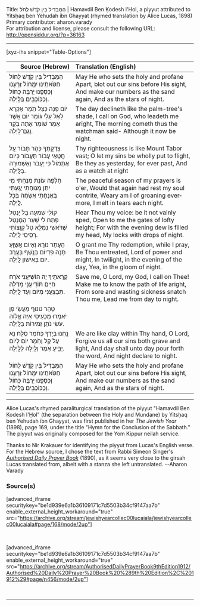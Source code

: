 <html>
<head></head>
<body>
Title: הַמַּבְדִּיל בֵּין קֹדֶשׁ לְחֹל | Hamavdil Ben Ḳodesh l'Ḥol, a piyyut attributed to Yitsḥaq ben Yehudah ibn Ghayyat (rhymed translation by Alice Lucas, 1898)<br />
Primary contributor: aharon.varady<br />
For attribution and license, please consult the following URL: <a href="http://opensiddur.org/?p=36163">http://opensiddur.org/?p=36163</a>
<p />
<hr />

[xyz-ihs snippet="Table-Options"]<table style="margin-left: auto; margin-right: auto;" class="draggable">
<thead><tr><th id="x" style="text-align: right;">Source (Hebrew)</th><th style="text-align: left;">Translation (English)</th></tr></thead>
<tbody>
<tr><td style="vertical-align:top;">
<div class="liturgy" lang="he">
הַמַּבְדִּיל בֵּין קֹֽדֶשׁ לְחוֹל
חַטֹּאתֵֽינוּ יִמְחוֹל
זַרְעֵֽנוּ וְכַסְפֵּֽנוּ יַרְבֶּה כַּחוֹל
וְכַכּוֹכָבִים בַּלָּֽיְלָה.
</span></div></td>
 
<td style="vertical-align:top;">
<div class="english" lang="en">
May He who sets the holy and profane 
Apart, blot out our sins before His sight, 
And make our numbers as the sand again, 
And as the stars of night. 
</div></td></tr>


<tr><td style="vertical-align:top;">
<div class="liturgy" lang="he">
יוֹם פָּנָה כְּצֵל תֹּֽמֶר
אֶקְרָא לָאֵל עָלַי גּוֹמֵר
יוֹם אֲשֶׁר אָמַר שׁוֹמֵר
אָתָה בֹֽקֶר וְגַם־לָֽיְלָה.
</span></div></td>
 
<td style="vertical-align:top;">
<div class="english" lang="en">
The day declineth like the palm-tree's shade, 
I call on God, who leadeth me aright, 
The morning cometh thus the watchman said- 
Although it now be night. 
</div></td></tr>


<tr><td style="vertical-align:top;">
<div class="liturgy" lang="he">
צִדְקָתְךָ כְּהַר תָּבוֹר
עֲל חֲטָאַי עָבוֹר תַּעֲבוֹר
כְּיוֹם אֶתְמוֹל כִּי יַעֲבֹר
וְאַשְׁמוּרָה בַּלָּֽיְלָה.
</span></div></td>
 
<td style="vertical-align:top;">
<div class="english" lang="en">
Thy righteousness is like Mount Tabor vast; 
O let my sins be wholly put to flight, 
Be they as yesterday, for ever past, 
And as a watch at night 
</div></td></tr>


<tr><td style="vertical-align:top;">
<div class="liturgy" lang="he">
חָלְפָה עוֹנַת מִנְחָתִי
מִי יִתֵּן מְנוּחָתִי
יָגַֽעְתִּי בְאַנְחָתִי
אַשְׂחֶה בְּכָל לָֽיְלָה.
</span></div></td>
 
<td style="vertical-align:top;">
<div class="english" lang="en">
The peaceful season of my prayers is o'er, 
Would that again had rest my soul contrite, 
Weary am I of groaning evermore, 
I melt in tears each night.
</div></td></tr>


<tr><td style="vertical-align:top;">
<div class="liturgy" lang="he">
קוֹלִי שִׁמְעָה בַּל יָנְטַל
פְּתַח לִי שַֽׁעַר הַמְנֻטָּל
שֶׁרֹּאשִׁי נִמְלָא טָל
קְוֻצּוֹתַי רְסִֽיסֵי לָֽיְלָה.
</span></div></td>
 
<td style="vertical-align:top;">
<div class="english" lang="en">
Hear Thou my voice: be it not vainly sped, 
Open to me the gates of lofty height; 
For with the evening dew is filled my head, 
My locks with drops of night. 
</div></td></tr>


<tr><td style="vertical-align:top;">
<div class="liturgy" lang="he">
הֵעָתֵר נוֹרָא וְאָיוֹם
אֲשַׁוֵּֽעַ תְּנָה פִדְיוֹם
בְּנֶֽשֶׁף בְּעֶֽרֶב יוֹם
בְּאִישׁוֹן לָֽיְלָה.
</span></div></td>
 
<td style="vertical-align:top;">
<div class="english" lang="en">
O grant me Thy redemption, while I pray, 
Be Thou entreated, Lord of power and might, 
In twilight, in the evening of the day, 
Yea, in the gloom of night. 
</div></td></tr>


<tr><td style="vertical-align:top;">
<div class="liturgy" lang="he">
קְרָאתִֽיךָ יָהּ הוֹשִׁיעֵֽנִי
אֹרַח חַיִּים תּוֹדִיעֵֽנִי
מִדַּלָּה תְּבַצְּעֵֽנִי
מִיּוֹם וְעַד לָֽיְלָה.
</span></div></td>
 
<td style="vertical-align:top;">
<div class="english" lang="en">
Save me, O Lord, my God, I call on Thee! 
Make me to know the path of life aright, 
From sore and wasting sickness snatch Thou me, 
Lead me from day to night. 
</div></td></tr>


<tr><td style="vertical-align:top;">
<div class="liturgy" lang="he">
טַהֵר טִנּוּף מַעֲשַׂי
פֶּן יֹאמְרוּ מַכְעִיסַי
אַיֵּה אֱלֽוֹהַּ עֹשִׂי
נֹּתֵן זְמִירוֹת בַּלָּֽיְלָה.
</span></div></td>
 
<td style="vertical-align:top;">
<div class="english" lang="en">

</div></td></tr>


<tr><td style="vertical-align:top;">
<div class="liturgy" lang="he">
נַֽחְנוּ בְיָדְךָ כַּחֹמֶר
סְלַח נָא עַל קַל וָחֹֽמֶר
יוֹם לְיוֹם יַבִּֽיעַ אֹֽמֶר
וְלַֽיְלָה לְלָֽיְלָה.
</span></div></td>
 
<td style="vertical-align:top;">
<div class="english" lang="en">
We are like clay within Thy hand, O Lord, 
Forgive us all our sins both grave and light, 
And day shall unto day pour forth the word, 
And night declare to night. 
</div></td></tr>


<tr><td style="vertical-align:top;">
<div class="liturgy" lang="he">
הַמַּבְדִּיל בֵּין קֹֽדֶשׁ לְחוֹל
חַטֹּאתֵֽינוּ יִמְחוֹל
זַרְעֵֽנוּ וְכַסְפֵּֽנוּ יַרְבֶּה כַּחוֹל
וְכַכּוֹכָבִים בַּלָּֽיְלָה.
</span></div></td>
 
<td style="vertical-align:top;">
<div class="english" lang="en">
May He who sets the holy and profane 
Apart, blot out our sins before His sight, 
And make our numbers as the sand again, 
And as the stars of night. 
</div></td></tr>
</tbody></table>

<hr />

Alice Lucas's rhymed paraliturgical translation of the piyyut "Hamavdil Ben Ḳodesh l'Ḥol" (the separation between the Holy and Mundane) by Yitsḥaq ben Yehudah ibn Ghayyat, was first published in her <em>The Jewish Year</em> (1898), page 169, under the title "Hymn for the Conclusion of the Sabbath." The piyyut was originally composed for the Yom Kippur neilah service. 

Thanks to Nir Krakauer for identifying the piyyut from Lucas's English verse. For the Hebrew source, I chose the text from Rabbi Simeon Singer's <em><a href="/?p=1166">Authorised Daily Prayer Book</a></em> (1890), as it seems very close to the girsah Lucas translated from, albeit with a stanza she left untranslated. --Aharon Varady 

<h3>Source(s)</h3>

[advanced_iframe securitykey="be1d939e6a1b36109171c7d5503b34cf9147aa7b" enable_external_height_workaround="true" src="https://archive.org/stream/jewishyearcollec00lucaiala/jewishyearcollec00lucaiala#page/168/mode/2up"]

&nbsp;

[advanced_iframe securitykey="be1d939e6a1b36109171c7d5503b34cf9147aa7b" enable_external_height_workaround="true" src="https://archive.org/stream/AuthorisedDailyPrayerBook9thEdition1912/Authorised%20Daily%20Prayer%20Book%20%289th%20Edition%2C%201912%29#page/n456/mode/2up"]

&nbsp;

<hr />

&nbsp;

</body>
</html>